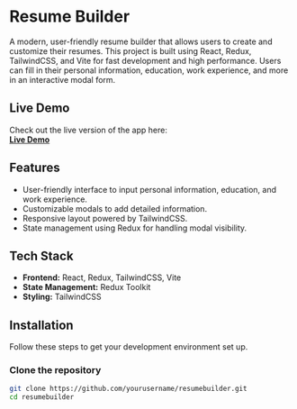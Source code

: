 # Resume Builder

A modern, user-friendly resume builder that allows users to create and customize their resumes. This project is built using React, Redux, TailwindCSS, and Vite for fast development and high performance. Users can fill in their personal information, education, work experience, and more in an interactive modal form.

## Live Demo

Check out the live version of the app here:  
[**Live Demo**](https://buildingresume.netlify.app/)

## Features

- User-friendly interface to input personal information, education, and work experience.
- Customizable modals to add detailed information.
- Responsive layout powered by TailwindCSS.
- State management using Redux for handling modal visibility.

## Tech Stack

- **Frontend:** React, Redux, TailwindCSS, Vite
- **State Management:** Redux Toolkit
- **Styling:** TailwindCSS



## Installation

Follow these steps to get your development environment set up.

### Clone the repository

```bash
git clone https://github.com/yourusername/resumebuilder.git
cd resumebuilder
